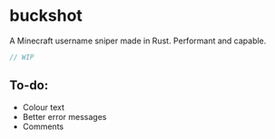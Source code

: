 # buckshot
A Minecraft username sniper made in Rust. Performant and capable.

```rust
// WIP
```

## To-do:

- Colour text
- Better error messages
- Comments
